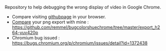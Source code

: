 Repository to help debugging the wrong display of video in Google Chrome.

- Compare visiting [githubpage](https://remmel.github.io/bugcolorshuechrome) in your browser.
- [Compare](https://rsmbl.github.io/Resemble.js/) your png export with mine : https://github.com/remmel/bugcolorshuechrome/tree/master/export_h264-yuv420p
- Chromium bug issued : https://bugs.chromium.org/p/chromium/issues/detail?id=1372438